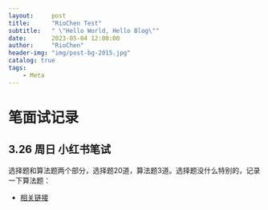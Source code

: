 ```yaml
---
layout:     post
title:      "RioChen Test"
subtitle:   " \"Hello World, Hello Blog\""
date:       2023-05-04 12:00:00
author:     "RioChen"
header-img: "img/post-bg-2015.jpg"
catalog: true
tags:
    - Meta
---
```




# 笔面试记录

## 3.26 周日 小红书笔试

选择题和算法题两个部分，选择题20道，算法题3道。选择题没什么特别的，记录一下算法题：

- [相关链接](https://leetcode.cn/circle/article/fDSyHY/)